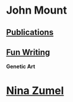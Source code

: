 # John Mount

## [Publications](./JMPubs/)

## [Fun Writing](./JMWriting/)

**Genetic Art**



# [Nina Zumel](https://ninazumel.com)
